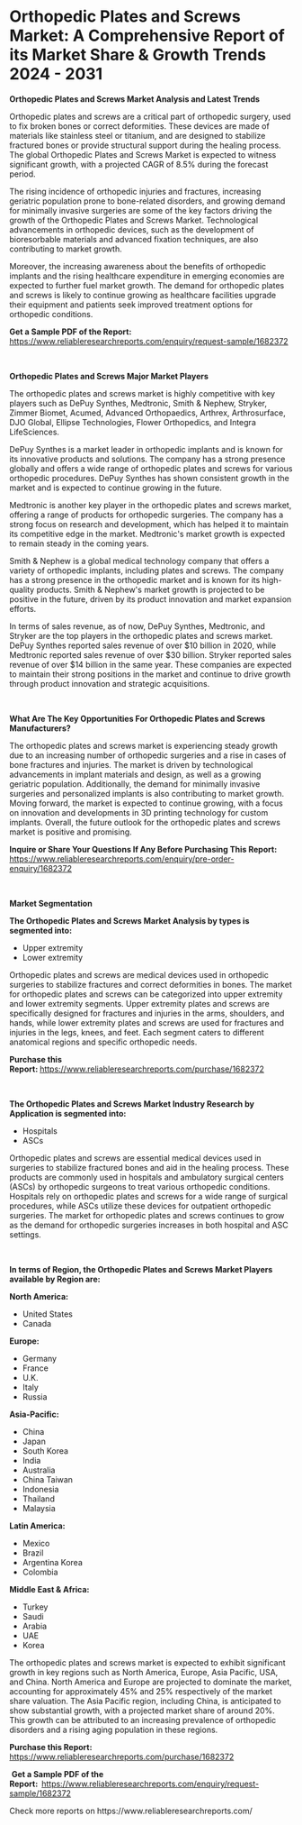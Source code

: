 <p><h1>Orthopedic Plates and Screws Market: A Comprehensive Report of its Market Share & Growth Trends 2024 - 2031</h1></p><p><strong>Orthopedic Plates and Screws Market Analysis and Latest Trends</strong></p>
<p><p>Orthopedic plates and screws are a critical part of orthopedic surgery, used to fix broken bones or correct deformities. These devices are made of materials like stainless steel or titanium, and are designed to stabilize fractured bones or provide structural support during the healing process. The global Orthopedic Plates and Screws Market is expected to witness significant growth, with a projected CAGR of 8.5% during the forecast period.</p><p>The rising incidence of orthopedic injuries and fractures, increasing geriatric population prone to bone-related disorders, and growing demand for minimally invasive surgeries are some of the key factors driving the growth of the Orthopedic Plates and Screws Market. Technological advancements in orthopedic devices, such as the development of bioresorbable materials and advanced fixation techniques, are also contributing to market growth.</p><p>Moreover, the increasing awareness about the benefits of orthopedic implants and the rising healthcare expenditure in emerging economies are expected to further fuel market growth. The demand for orthopedic plates and screws is likely to continue growing as healthcare facilities upgrade their equipment and patients seek improved treatment options for orthopedic conditions.</p></p>
<p><strong>Get a Sample PDF of the Report:&nbsp;</strong> <a href="https://www.reliableresearchreports.com/enquiry/request-sample/1682372">https://www.reliableresearchreports.com/enquiry/request-sample/1682372</a></p>
<p>&nbsp;</p>
<p><strong>Orthopedic Plates and Screws Major Market Players</strong></p>
<p><p>The orthopedic plates and screws market is highly competitive with key players such as DePuy Synthes, Medtronic, Smith & Nephew, Stryker, Zimmer Biomet, Acumed, Advanced Orthopaedics, Arthrex, Arthrosurface, DJO Global, Ellipse Technologies, Flower Orthopedics, and Integra LifeSciences.</p><p>DePuy Synthes is a market leader in orthopedic implants and is known for its innovative products and solutions. The company has a strong presence globally and offers a wide range of orthopedic plates and screws for various orthopedic procedures. DePuy Synthes has shown consistent growth in the market and is expected to continue growing in the future.</p><p>Medtronic is another key player in the orthopedic plates and screws market, offering a range of products for orthopedic surgeries. The company has a strong focus on research and development, which has helped it to maintain its competitive edge in the market. Medtronic's market growth is expected to remain steady in the coming years.</p><p>Smith & Nephew is a global medical technology company that offers a variety of orthopedic implants, including plates and screws. The company has a strong presence in the orthopedic market and is known for its high-quality products. Smith & Nephew's market growth is projected to be positive in the future, driven by its product innovation and market expansion efforts.</p><p>In terms of sales revenue, as of now, DePuy Synthes, Medtronic, and Stryker are the top players in the orthopedic plates and screws market. DePuy Synthes reported sales revenue of over $10 billion in 2020, while Medtronic reported sales revenue of over $30 billion. Stryker reported sales revenue of over $14 billion in the same year. These companies are expected to maintain their strong positions in the market and continue to drive growth through product innovation and strategic acquisitions.</p></p>
<p>&nbsp;</p>
<p><strong>What Are The Key Opportunities For Orthopedic Plates and Screws Manufacturers?</strong></p>
<p><p>The orthopedic plates and screws market is experiencing steady growth due to an increasing number of orthopedic surgeries and a rise in cases of bone fractures and injuries. The market is driven by technological advancements in implant materials and design, as well as a growing geriatric population. Additionally, the demand for minimally invasive surgeries and personalized implants is also contributing to market growth. Moving forward, the market is expected to continue growing, with a focus on innovation and developments in 3D printing technology for custom implants. Overall, the future outlook for the orthopedic plates and screws market is positive and promising.</p></p>
<p><strong>Inquire or Share Your Questions If Any Before Purchasing This Report:</strong> <a href="https://www.reliableresearchreports.com/enquiry/pre-order-enquiry/1682372">https://www.reliableresearchreports.com/enquiry/pre-order-enquiry/1682372</a></p>
<p>&nbsp;</p>
<p><strong>Market Segmentation</strong></p>
<p><strong>The Orthopedic Plates and Screws Market Analysis by types is segmented into:</strong></p>
<p><ul><li>Upper extremity</li><li>Lower extremity</li></ul></p>
<p><p>Orthopedic plates and screws are medical devices used in orthopedic surgeries to stabilize fractures and correct deformities in bones. The market for orthopedic plates and screws can be categorized into upper extremity and lower extremity segments. Upper extremity plates and screws are specifically designed for fractures and injuries in the arms, shoulders, and hands, while lower extremity plates and screws are used for fractures and injuries in the legs, knees, and feet. Each segment caters to different anatomical regions and specific orthopedic needs.</p></p>
<p><strong>Purchase this Report:&nbsp;</strong><a href="https://www.reliableresearchreports.com/purchase/1682372">https://www.reliableresearchreports.com/purchase/1682372</a></p>
<p>&nbsp;</p>
<p><strong>The Orthopedic Plates and Screws Market Industry Research by Application is segmented into:</strong></p>
<p><ul><li>Hospitals</li><li>ASCs</li></ul></p>
<p><p>Orthopedic plates and screws are essential medical devices used in surgeries to stabilize fractured bones and aid in the healing process. These products are commonly used in hospitals and ambulatory surgical centers (ASCs) by orthopedic surgeons to treat various orthopedic conditions. Hospitals rely on orthopedic plates and screws for a wide range of surgical procedures, while ASCs utilize these devices for outpatient orthopedic surgeries. The market for orthopedic plates and screws continues to grow as the demand for orthopedic surgeries increases in both hospital and ASC settings.</p></p>
<p>&nbsp;</p>
<p><strong>In terms of Region, the Orthopedic Plates and Screws Market Players available by Region are:</strong></p>
<p>
    <p> <strong> North America: </strong>
        <ul>
            <li>United States</li>
            <li>Canada</li>
        </ul>
        </p> 
    <p> <strong> Europe: </strong>
        <ul>
            <li>Germany</li>
            <li>France</li>
            <li>U.K.</li>
            <li>Italy</li>
            <li>Russia</li>
        </ul>
        </p> 
    <p> <strong> Asia-Pacific: </strong>
        <ul>
            <li>China</li>
            <li>Japan</li>
            <li>South Korea</li>
            <li>India</li>
            <li>Australia</li>
            <li>China Taiwan</li>
            <li>Indonesia</li>
            <li>Thailand</li>
            <li>Malaysia</li>
        </ul>
        </p> 
    <p> <strong> Latin America: </strong>
        <ul>
            <li>Mexico</li>
            <li>Brazil</li>
            <li>Argentina Korea</li>
            <li>Colombia</li>
        </ul>
        </p> 
    <p> <strong> Middle East & Africa: </strong>
        <ul>
            <li>Turkey</li>
            <li>Saudi</li>
            <li>Arabia</li>
            <li>UAE</li>
            <li>Korea</li>
        </ul>
    </p>
    </p>
<p><p>The orthopedic plates and screws market is expected to exhibit significant growth in key regions such as North America, Europe, Asia Pacific, USA, and China. North America and Europe are projected to dominate the market, accounting for approximately 45% and 25% respectively of the market share valuation. The Asia Pacific region, including China, is anticipated to show substantial growth, with a projected market share of around 20%. This growth can be attributed to an increasing prevalence of orthopedic disorders and a rising aging population in these regions.</p></p>
<p><strong>Purchase this Report: </strong><a href="https://www.reliableresearchreports.com/purchase/1682372">https://www.reliableresearchreports.com/purchase/1682372</a></p>
<p>&nbsp;<strong>Get a Sample PDF of the Report:&nbsp;&nbsp;</strong><a href="https://www.reliableresearchreports.com/enquiry/request-sample/1682372">https://www.reliableresearchreports.com/enquiry/request-sample/1682372</a></p>
<p><strong></strong></p>
<p>Check more reports on https://www.reliableresearchreports.com/</p>